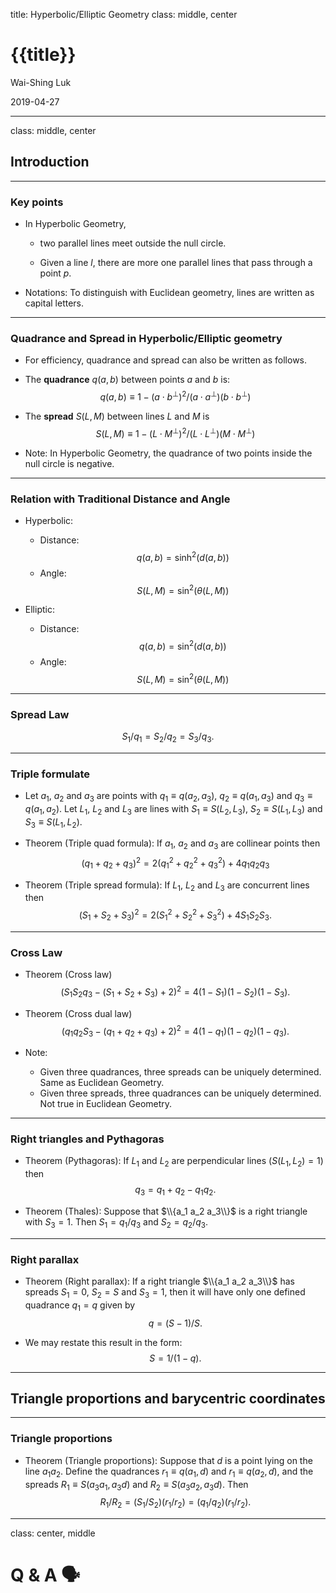 title: Hyperbolic/Elliptic Geometry
class: middle, center

{{title}}
=========

Wai-Shing Luk

2019-04-27

---

class: middle, center

Introduction
------------

---

### Key points

-   In Hyperbolic Geometry,

    -   two parallel lines meet outside the null circle.

    -   Given a line $l$, there are more one parallel lines that pass
        through a point $p$.

-   Notations: To distinguish with Euclidean geometry, lines are written
    as capital letters.

---

### Quadrance and Spread in Hyperbolic/Elliptic geometry

-   For efficiency, quadrance and spread can also be written as follows.

-   The **quadrance** $q(a, b)$ between points $a$ and $b$ is:
    $$q(a, b) \equiv 1 - (a \cdot b^\perp)^2 / (a \cdot a^\perp)(b \cdot b^\perp)$$

-   The **spread** $S(L, M)$ between lines $L$ and $M$ is
    $$S(L, M ) \equiv 1 - (L \cdot M^\perp)^2 / (L \cdot L^\perp)(M \cdot M^\perp)$$

-   Note: In Hyperbolic Geometry, the quadrance of two points inside the
    null circle is negative.

---

### Relation with Traditional Distance and Angle

-   Hyperbolic:
    -   Distance: $$q(a, b ) = \sinh^2(d(a, b ) )$$
    -   Angle: $$S(L, M ) = \sin^2(\theta(L, M))$$

-   Elliptic:
    -   Distance: $$q(a, b ) = \sin^2(d(a, b ))$$
    -   Angle: $$S(L, M ) = \sin^2(\theta(L, M))$$

---

### Spread Law

$$S_1/q_1 = S_2/q_2 = S_3/q_3.$$

---

### Triple formulate

-   Let $a_1$, $a_2$ and $a_3$ are points with $q_1 \equiv q(a_2, a_3)$,
    $q_2 \equiv q(a_1, a_3)$ and $q_3 \equiv q(a_1, a_2)$. Let $L_1$,
    $L_2$ and $L_3$ are lines with $S_1 \equiv S(L_2, L_3)$,
    $S_2 \equiv S(L_1, L_3)$ and $S_3 \equiv S(L_1, L_2)$.

-   Theorem (Triple quad formula): If $a_1$, $a_2$ and $a_3$ are
    collinear points then
    $$(q_1 + q_2 + q_3)^2 = 2(q_1^2 + q_2^2 + q_3^2) + 4 q_1 q_2 q_3$$

-   Theorem (Triple spread formula): If $L_1$, $L_2$ and $L_3$ are
    concurrent lines then
    $$(S_1 + S_2 + S_3)^2 = 2(S_1^2 + S_2^2 + S_3^2) + 4 S_1 S_2 S_3.$$

---

### Cross Law

-   Theorem (Cross law)
    $$(S_1 S_2 q_3 - (S_1 + S_2 + S_3) + 2)^2 = 4(1 - S_1)(1 - S_2)(1 - S_3).$$

-   Theorem (Cross dual law)
    $$(q_1 q_2 S_3 - (q_1 + q_2 + q_3) + 2)^2 = 4(1 - q_1)(1 - q_2)(1 - q_3).$$

-   Note:
    -   Given three quadrances, three spreads can be uniquely
        determined. Same as Euclidean Geometry.
    -   Given three spreads, three quadrances can be uniquely
        determined. Not true in Euclidean Geometry.

---

### Right triangles and Pythagoras

-   Theorem (Pythagoras): If $L_1$ and $L_2$ are perpendicular lines
    ($S(L_1, L_2) = 1$) then $$q_3 = q_1 + q_2 - q_1 q_2.$$

-   Theorem (Thales): Suppose that $\\{a_1 a_2 a_3\\}$ is a right triangle
    with $S_3 = 1$. Then $S_1 = q_1 / q_3$ and $S_2 = q_2 / q_3$.

---

### Right parallax

-   Theorem (Right parallax): If a right triangle $\\{a_1 a_2 a_3\\}$ has
    spreads $S_1 = 0$, $S_2 = S$ and $S_3 = 1$, then it will have only
    one defined quadrance $q_1 = q$ given by $$q = (S - 1)/S.$$

-   We may restate this result in the form: $$S = 1 / (1 - q).$$

---

Triangle proportions and barycentric coordinates
------------------------------------------------

---

### Triangle proportions

-   Theorem (Triangle proportions): Suppose that $d$ is a point lying on
    the line $a_1 a_2$. Define the quadrances $r_1 \equiv q(a_1, d)$ and
    $r_1 \equiv q(a_2, d)$, and the spreads
    $R_1 \equiv S(a_3 a_1, a_3 d)$ and $R_2 \equiv S(a_3 a_2, a_3 d)$.
    Then $$R_1/R_2 = (S_1/S_2)(r_1/r_2) = (q_1/q_2)(r_1/r_2).$$

---

class: center, middle

Q & A 🗣️
==========
